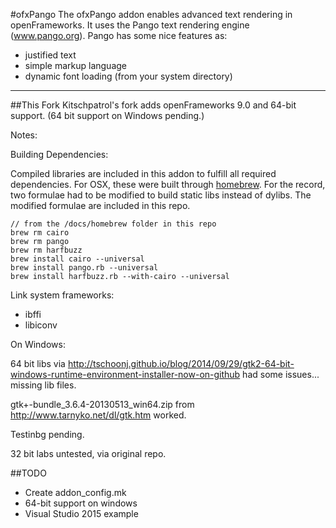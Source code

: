 #ofxPango
The ofxPango addon enables advanced text rendering in openFrameworks. It 
uses the Pango text rendering engine (www.pango.org). Pango has some nice
features as:

- justified text
- simple markup language
- dynamic font loading (from your system directory)

-----

##This Fork
Kitschpatrol's fork adds openFrameworks 9.0 and 64-bit support. (64 bit support on Windows pending.)

Notes:

Building Dependencies:

Compiled libraries are included in this addon to fulfill all required dependencies. For OSX, these were built through [homebrew](http://brew.sh). For the record, two formulae had to be modified to build static libs instead of dylibs. The modified formulae are included in this repo.

	// from the /docs/homebrew folder in this repo
	brew rm cairo
	brew rm pango
	brew rm harfbuzz
	brew install cairo --universal
	brew install pango.rb --universal
	brew install harfbuzz.rb --with-cairo --universal


Link system frameworks:  

- ibffi
- libiconv


On Windows:

64 bit libs via
http://tschoonj.github.io/blog/2014/09/29/gtk2-64-bit-windows-runtime-environment-installer-now-on-github had some issues... missing lib files.


gtk+-bundle_3.6.4-20130513_win64.zip
from http://www.tarnyko.net/dl/gtk.htm worked.


Testinbg pending.

32 bit labs untested, via original repo.


##TODO

- Create addon_config.mk
- 64-bit support on windows
- Visual Studio 2015 example